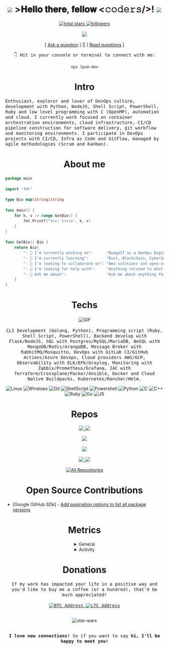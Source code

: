 <h1 align="center">
  <img src=".github/assets/kyubey.gif" width="80" heigh="80">
  >𝐇𝐞𝐥𝐥𝐨 𝐭𝐡𝐞𝐫𝐞, 𝐟𝐞𝐥𝐥𝐨𝐰 <𝚌𝚘𝚍𝚎𝚛𝚜/>!
  <img src=".github/assets/cat.gif" width="80" heigh="80">
</h1>

<p align="center">
  <a href="https://github.com/lpsm-dev?tab=repositories&sort=stargazers">
    <img alt="total stars" title="Total stars on GitHub" src="https://custom-icon-badges.herokuapp.com/badge/dynamic/json?logo=star&color=white&labelColor=black&label=Stars&style=for-the-badge&query=%24.stars&url=https://api.github-star-counter.workers.dev/user/lpsm-dev"/>
  </a>

  <a href="https://github.com/lpsm-dev">
    <img alt="followers" title="Follow me on Github" src="https://custom-icon-badges.herokuapp.com/github/followers/lpsm-dev?color=white&labelColor=black&style=for-the-badge&logo=person-add&label=Follow&logoColor=white"/>
  </a>

  <br>
  <br>

  <img src=".github/assets/code.gif" width="175">
</p>

<p align="center">
[ <a href='https://github.com/lpsm-dev/lpsm-dev/issues/new'>Ask a question</a> ] ||
[ <a href='https://github.com/lpsm-dev/lpsm-dev/issues?q=is%3Aissue+is%3Aclosed'>Read questions</a> ]
</p>

<p align="center">
  <samp>👇 Hit in your console or terminal to connect with me:</samp>
  <p align="center">
    <code>npx lpsm-dev</code>
  </p>
</p>

<h1 align="center">Intro</h1>

<p>
  <samp>
    Enthusiast, explorer and lover of DevOps culture, development with Python, NodeJS, Shell Script, PowerShell, Ruby and low level programming with C (OpenMP), automation and cloud. I currently work focused on container orchestration environments, cloud infrastructure, CI/CD pipeline construction for software delivery, git workflow and monitoring environments. I participate in DevOps projects with CI/CD, Infra as Code and GitFlow, managed by agile methodologies (Scrum and Kanban).
  </samp>
</p>

<h1 align="center">About me</h1>

```Go
package main

import "fmt"

type Bio map[string]string

func main() {
    for k, v := range GetBio() {
        fmt.Printf("%+v: %+v\n", k, v)
    }
}

func GetBio() Bio {
    return Bio{
        "- 🔭 I'm currently working on":      "NuageIT as a DevOps Engineer",
        "- 🌱 I'm currently learning":        "Rust, Blockchain, CyberSecurity",
        "- 👯 I'm looking to collaborate on": "New solutions and open-source projects",
        "- 🤔 I'm looking for help with":     "Anything related to what I am currently learning 😅",
        "- 💬 Ask me about":                  "Ask me about anything that you want!",
    }
}
```

<h1 align="center">Techs</h1>

<p align="center">
  <img align="center" src=".github/assets/typing.gif" alt="GIF" width="300" heigh="190"/>

  <br>
  <br>

  <samp>
    CLI Development (Golang, Python), Programming script (Ruby, Shell Script, PowerShell), Backend develop with Flask/NodeJS, SQL with Postgres/MySQL/MariaDB, NoSQL with MongoDB/Redis/ArangoDB, Message Broker with RabbitMQ/Mosquitto, DevOps with GitLab CI/GitHub Actions/Azure Devops, Cloud providers AWS/GCP, Observability with ELK/EFK/Graylog, Monitoring with Zabbix/Prometheus/Grafana, IAC with Terraform/Crossplane/Packer/Ansible, Docker and Cloud Native Buildpacks, Kubernetes/Rancher/Helm.
  </samp>
</p>

<p align="center">
  <img alt="Linux" src="https://img.shields.io/badge/-Linux-black?style=for-the-badge&logo=linux&logoColor=white">
  <img alt="Windows" src="https://img.shields.io/badge/-Windows-black?&style=for-the-badge&logo=windows&logoColor=white">
  <img alt="Git" src="https://img.shields.io/badge/-Git-black?style=for-the-badge&logo=git&logoColor=white">
  <img alt="ShellScript" src="https://img.shields.io/badge/-ShellScript-black?style=for-the-badge&logo=gnu%20bash&logoColor=white">
  <img alt="Powershell" src="https://img.shields.io/badge/-PowerShell-black?&style=for-the-badge&logo=powershell&logoColor=white">
  <img alt="Python" src="https://img.shields.io/badge/Python-black?style=for-the-badge&logo=python&logoColor=white">
  <img alt="C" src="https://img.shields.io/badge/C-black?style=for-the-badge&logo=c&logoColor=white">
  <img alt="C++" src="https://img.shields.io/badge/C%2B%2B-black?style=for-the-badge&logo=c%2B%2B&logoColor=white">
  <img alt="Ruby" src="https://img.shields.io/badge/Ruby-black?style=for-the-badge&logo=ruby&logoColor=white">
  <img alt="Go" src="https://img.shields.io/badge/Go-black?style=for-the-badge&logo=go&logoColor=white">
  <img alt="JS" src="https://img.shields.io/badge/JS-black?style=for-the-badge&logo=javascript&logoColor=white">
</p>

<h1 align="center">Repos</h1>

<p align="center">
  <a href="https://github.com/lpsm-dev/twitter-realtime-processing-covid">
    <img src="https://github-readme-stats.vercel.app/api/pin/?username=lpsm-dev&repo=twitter-realtime-processing-covid" />
  </a>

  <a href="https://github.com/lpsm-dev/twitter-sentimental-analysis-covid">
    <img src="https://github-readme-stats.vercel.app/api/pin/?username=lpsm-dev&repo=twitter-sentimental-analysis-covid" />
  </a>
</p>

<p align="center">
  <img src="https://github-readme-stats.vercel.app/api?username=lpsm-dev&theme=nord&" />
</p>

<p align="center">
  <img src="https://github-readme-streak-stats.herokuapp.com/?user=lpsm-dev&theme=nord&" />
</p>

<p align="center">
  <a href="https://github.com/lpsm-dev/helm-recursive-library">
    <img src="https://github-readme-stats.vercel.app/api/pin/?username=lpsm-dev&repo=helm-recursive-library" />
  </a>

  <a href="https://github.com/lpsm-dev/gitlab-ci-lint">
    <img src="https://github-readme-stats.vercel.app/api/pin/?username=lpsm-dev&repo=gitlab-ci-lint" />
  </a>
</p>

<p align="center">
  <a href="https://github.com/lpsm-dev?tab=repositories">
    <img alt="All Repositories" title="All Repositories" src="https://custom-icon-badges.herokuapp.com/badge/-All%20Repos-black?style=for-the-badge&logoColor=white&logo=repo"/>
  </a>
</p>

<h1 align="center">Open Source Contributions</h1>

- [Google GitHub SDk] - [Add pagination options to list all package versions](https://github.com/google/go-github/pull/2250)

<h1 align="center">Metrics</h1>

<details align="center">
<summary>General</summary>
<p align="center">

<img align="center" src="/metrics/github-metrics.svg" alt="Metrics" width="400">

</p>
</details>

<details align="center">
<summary>Activity</summary>
<p align="center">

[![Github activity graph](https://github-readme-activity-graph.cyclic.app/graph?username=lpsm-dev&bg_color=000000&color=ffffff&line=ffffff&point=d9ed45&area=true&hide_border=true)](https://github.com/ashutosh00710/github-readme-activity-graph)

</p>
</details>

<h1 align="center">Donations</h1>

<p align="center">
  <samp>
    If my work has impacted your life in a positive way and you'd like to buy me a coffee (or a hundred), that'd be much appreciated!
  <samp>

  <br>
  <br>

  <a href="https://www.blockchain.com/pt/btc/address/bc1qn50elv826qs2qd6xhfh6n79649epqyaqmtwky5">
    <img alt="BTC Address" src="https://img.shields.io/badge/BTC%20Address-black?style=for-the-badge&logo=bitcoin&logoColor=white">
  </a>

  <a href="https://live.blockcypher.com/ltc/address/ltc1qwzrxmlmzzx68k2dnrcrplc4thadm75khzrznjw/">
    <img alt="LTC Address" src="https://img.shields.io/badge/LTC%20Address-black?style=for-the-badge&logo=litecoin&logoColor=white">
  </a>
</p>

<br>

<div align="center">

<img alt="star-wars" src=".github/assets/yoda.gif" width="225"/>

</div>

<br>

<p align="center">
  <samp>
    <b>
      I love new connections!</b> So if you want to say <b>hi, I'll be happy to meet you!
    </b>
  <samp>
</p>
